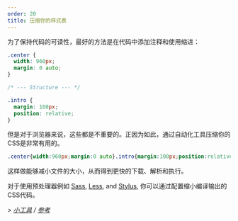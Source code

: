 ```yaml
---
order: 20
title: 压缩你的样式表
---
```


为了保持代码的可读性，最好的方法是在代码中添加注释和使用缩进：

```css
.center {
  width: 960px;
  margin: 0 auto;
}

/* --- Structure --- */

.intro {
  margin: 100px;
  position: relative;
}
```

但是对于浏览器来说，这些都是不重要的。正因为如此，通过自动化工具压缩你的CSS是非常有用的。

```css
.center{width:960px;margin:0 auto}.intro{margin:100px;position:relative}
```

这样做能够减小文件的大小，从而得到更快的下载、解析和执行。

对于使用预处理器例如 [Sass](http://sass-lang.com/), [Less](http://lesscss.org/), and [Stylus](http://learnboost.github.com/stylus/), 你可以通过配置缩小编译输出的CSS代码。

*> [小工具](https://github.com/zenorocha/browser-diet/wiki/Tools#wiki-minify-your-stylesheets) / [参考](https://github.com/zenorocha/browser-diet/wiki/References#minify-your-stylesheets)*
